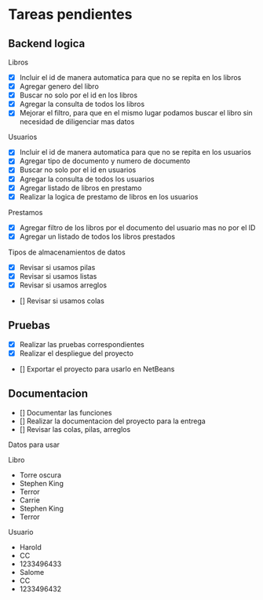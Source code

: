 # Tareas pendientes

## Backend logica

Libros
- [X] Incluir el id de manera automatica para que no se repita en los libros
- [X] Agregar genero del libro
- [X] Buscar no solo por el id en los libros 
- [X] Agregar la consulta de todos los libros
- [X] Mejorar el filtro, para que en el mismo lugar podamos buscar el libro sin necesidad de diligenciar mas datos

Usuarios
- [X] Incluir el id de manera automatica para que no se repita en los usuarios
- [X] Agregar tipo de documento y numero de documento
- [X] Buscar no solo por el id en usuarios
- [X] Agregar la consulta de todos los usuarios
- [X] Agregar listado de libros en prestamo
- [X] Realizar la logica de prestamo de libros en los usuarios

Prestamos

- [X] Agregar filtro de los libros por el documento del usuario mas no por el ID
- [X] Agregar un listado de todos los libros prestados

Tipos de almacenamientos de datos
- [X] Revisar si usamos pilas
- [X] Revisar si usamos listas
- [X] Revisar si usamos arreglos
- [] Revisar si usamos colas

## Pruebas

- [X] Realizar las pruebas correspondientes
- [X] Realizar el despliegue del proyecto
- [] Exportar el proyecto para usarlo en NetBeans

## Documentacion

- [] Documentar las funciones
- [] Realizar la documentacion del proyecto para la entrega
- [] Revisar las colas, pilas, arreglos

Datos para usar

Libro 
- Torre oscura
- Stephen King
- Terror
- Carrie
- Stephen King
- Terror

Usuario
- Harold
- CC
- 1233496433
- Salome
- CC
- 1233496432